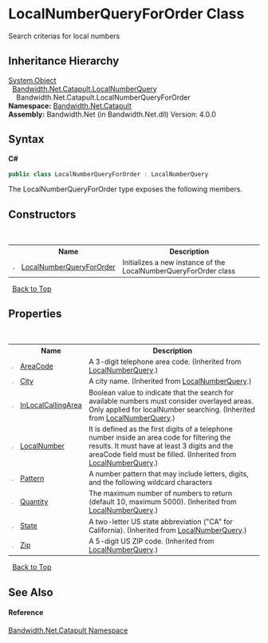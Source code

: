 ﻿# LocalNumberQueryForOrder Class
 

Search criterias for local numbers


## Inheritance Hierarchy
<a href="http://msdn2.microsoft.com/en-us/library/e5kfa45b" target="_blank">System.Object</a><br />&nbsp;&nbsp;<a href ="T_Bandwidth_Net_Catapult_LocalNumberQuery.md">Bandwidth.Net.Catapult.LocalNumberQuery</a><br />&nbsp;&nbsp;&nbsp;&nbsp;Bandwidth.Net.Catapult.LocalNumberQueryForOrder<br />
**Namespace:**&nbsp;<a href ="N_Bandwidth_Net_Catapult.md">Bandwidth.Net.Catapult</a><br />**Assembly:**&nbsp;Bandwidth.Net (in Bandwidth.Net.dll) Version: 4.0.0

## Syntax

**C#**<br />
``` C#
public class LocalNumberQueryForOrder : LocalNumberQuery
```

The LocalNumberQueryForOrder type exposes the following members.


## Constructors
&nbsp;<table><tr><th></th><th>Name</th><th>Description</th></tr><tr><td>![Public method](media/pubmethod.gif "Public method")</td><td><a href ="M_Bandwidth_Net_Catapult_LocalNumberQueryForOrder__ctor.md">LocalNumberQueryForOrder</a></td><td>
Initializes a new instance of the LocalNumberQueryForOrder class</td></tr></table>&nbsp;
<a href="#localnumberqueryfororder-class">Back to Top</a>

## Properties
&nbsp;<table><tr><th></th><th>Name</th><th>Description</th></tr><tr><td>![Public property](media/pubproperty.gif "Public property")</td><td><a href ="P_Bandwidth_Net_Catapult_LocalNumberQuery_AreaCode.md">AreaCode</a></td><td>
A 3-digit telephone area code.
 (Inherited from <a href ="T_Bandwidth_Net_Catapult_LocalNumberQuery.md">LocalNumberQuery</a>.)</td></tr><tr><td>![Public property](media/pubproperty.gif "Public property")</td><td><a href ="P_Bandwidth_Net_Catapult_LocalNumberQuery_City.md">City</a></td><td>
A city name.
 (Inherited from <a href ="T_Bandwidth_Net_Catapult_LocalNumberQuery.md">LocalNumberQuery</a>.)</td></tr><tr><td>![Public property](media/pubproperty.gif "Public property")</td><td><a href ="P_Bandwidth_Net_Catapult_LocalNumberQuery_InLocalCallingArea.md">InLocalCallingArea</a></td><td>
Boolean value to indicate that the search for available numbers must consider overlayed areas. Only applied for localNumber searching.
 (Inherited from <a href ="T_Bandwidth_Net_Catapult_LocalNumberQuery.md">LocalNumberQuery</a>.)</td></tr><tr><td>![Public property](media/pubproperty.gif "Public property")</td><td><a href ="P_Bandwidth_Net_Catapult_LocalNumberQuery_LocalNumber.md">LocalNumber</a></td><td>
It is defined as the first digits of a telephone number inside an area code for filtering the results. It must have at least 3 digits and the areaCode field must be filled.
 (Inherited from <a href ="T_Bandwidth_Net_Catapult_LocalNumberQuery.md">LocalNumberQuery</a>.)</td></tr><tr><td>![Public property](media/pubproperty.gif "Public property")</td><td><a href ="P_Bandwidth_Net_Catapult_LocalNumberQueryForOrder_Pattern.md">Pattern</a></td><td>
A number pattern that may include letters, digits, and the following wildcard characters</td></tr><tr><td>![Public property](media/pubproperty.gif "Public property")</td><td><a href ="P_Bandwidth_Net_Catapult_LocalNumberQuery_Quantity.md">Quantity</a></td><td>
The maximum number of numbers to return (default 10, maximum 5000).
 (Inherited from <a href ="T_Bandwidth_Net_Catapult_LocalNumberQuery.md">LocalNumberQuery</a>.)</td></tr><tr><td>![Public property](media/pubproperty.gif "Public property")</td><td><a href ="P_Bandwidth_Net_Catapult_LocalNumberQuery_State.md">State</a></td><td>
A two-letter US state abbreviation ("CA" for California).
 (Inherited from <a href ="T_Bandwidth_Net_Catapult_LocalNumberQuery.md">LocalNumberQuery</a>.)</td></tr><tr><td>![Public property](media/pubproperty.gif "Public property")</td><td><a href ="P_Bandwidth_Net_Catapult_LocalNumberQuery_Zip.md">Zip</a></td><td>
A 5-digit US ZIP code.
 (Inherited from <a href ="T_Bandwidth_Net_Catapult_LocalNumberQuery.md">LocalNumberQuery</a>.)</td></tr></table>&nbsp;
<a href="#localnumberqueryfororder-class">Back to Top</a>

## See Also


#### Reference
<a href ="N_Bandwidth_Net_Catapult.md">Bandwidth.Net.Catapult Namespace</a><br />